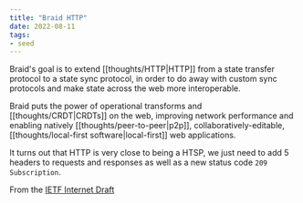 ```yaml
---
title: "Braid HTTP"
date: 2022-08-11
tags:
- seed
---
```

Braid's goal is to extend [[thoughts/HTTP|HTTP]] from a state transfer protocol to a state sync protocol, in order to do away with custom sync protocols and make state across the web more interoperable.

Braid puts the power of operational transforms and [[thoughts/CRDT|CRDTs]] on the web, improving network performance and enabling natively [[thoughts/peer-to-peer|p2p]], collaboratively-editable, [[thoughts/local-first software|local-first]] web applications.

It turns out that HTTP is very close to being a HTSP, we just need to add 5 headers to requests and responses as well as a new status code `209 Subscription`.

From the [IETF Internet Draft](https://raw.githubusercontent.com/braid-work/braid-spec/master/draft-toomim-httpbis-braid-http-03.txt)